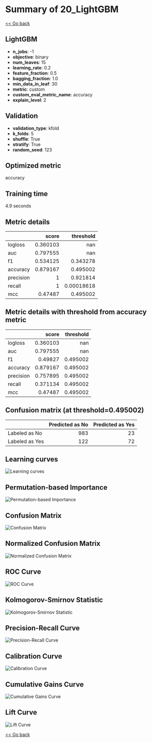 # Summary of 20_LightGBM

[<< Go back](../README.md)


## LightGBM
- **n_jobs**: -1
- **objective**: binary
- **num_leaves**: 15
- **learning_rate**: 0.2
- **feature_fraction**: 0.5
- **bagging_fraction**: 1.0
- **min_data_in_leaf**: 30
- **metric**: custom
- **custom_eval_metric_name**: accuracy
- **explain_level**: 2

## Validation
 - **validation_type**: kfold
 - **k_folds**: 5
 - **shuffle**: True
 - **stratify**: True
 - **random_seed**: 123

## Optimized metric
accuracy

## Training time

4.9 seconds

## Metric details
|           |    score |    threshold |
|:----------|---------:|-------------:|
| logloss   | 0.360103 | nan          |
| auc       | 0.797555 | nan          |
| f1        | 0.534125 |   0.343278   |
| accuracy  | 0.879167 |   0.495002   |
| precision | 1        |   0.921814   |
| recall    | 1        |   0.00018618 |
| mcc       | 0.47487  |   0.495002   |


## Metric details with threshold from accuracy metric
|           |    score |   threshold |
|:----------|---------:|------------:|
| logloss   | 0.360103 |  nan        |
| auc       | 0.797555 |  nan        |
| f1        | 0.49827  |    0.495002 |
| accuracy  | 0.879167 |    0.495002 |
| precision | 0.757895 |    0.495002 |
| recall    | 0.371134 |    0.495002 |
| mcc       | 0.47487  |    0.495002 |


## Confusion matrix (at threshold=0.495002)
|                |   Predicted as No |   Predicted as Yes |
|:---------------|------------------:|-------------------:|
| Labeled as No  |               983 |                 23 |
| Labeled as Yes |               122 |                 72 |

## Learning curves
![Learning curves](learning_curves.png)

## Permutation-based Importance
![Permutation-based Importance](permutation_importance.png)
## Confusion Matrix

![Confusion Matrix](confusion_matrix.png)


## Normalized Confusion Matrix

![Normalized Confusion Matrix](confusion_matrix_normalized.png)


## ROC Curve

![ROC Curve](roc_curve.png)


## Kolmogorov-Smirnov Statistic

![Kolmogorov-Smirnov Statistic](ks_statistic.png)


## Precision-Recall Curve

![Precision-Recall Curve](precision_recall_curve.png)


## Calibration Curve

![Calibration Curve](calibration_curve_curve.png)


## Cumulative Gains Curve

![Cumulative Gains Curve](cumulative_gains_curve.png)


## Lift Curve

![Lift Curve](lift_curve.png)



[<< Go back](../README.md)
